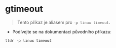 # gtimeout

> Tento příkaz je aliasem pro `-p linux timeout`.

- Podívejte se na dokumentaci původního příkazu:

`tldr -p linux timeout`

